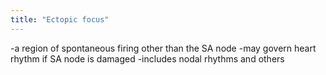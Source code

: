```yaml
---
title: "Ectopic focus"
---
```

-a region of spontaneous firing other than the SA node
-may govern heart rhythm if SA node is damaged
-includes nodal rhythms and others

